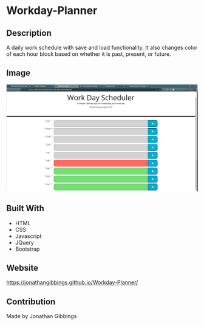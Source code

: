 # Workday-Planner

## Description

A daily work schedule with save and load functionality. It also changes color of each hour block based on whether it is past, present, or future.

## Image

![Mock Up](./Assets/img/Workday-Planner-Page.png)

## Built With

- HTML
- CSS
- Javascript
- JQuery
- Bootstrap

## Website

https://jonathangibbings.github.io/Workday-Planner/

## Contribution

Made by Jonathan Gibbings

